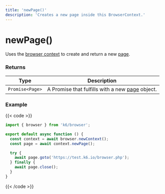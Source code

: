 ```yaml
---
title: 'newPage()'
description: 'Creates a new page inside this BrowserContext.'
---
```


# newPage()

Uses the [browser context](https://grafana.com/docs/k6/<K6_VERSION>/javascript-api/k6-browser/browsercontext) to create and return a new [page](https://grafana.com/docs/k6/<K6_VERSION>/javascript-api/k6-browser/page/).

### Returns

| Type            | Description                                                                                                                              |
| --------------- | ---------------------------------------------------------------------------------------------------------------------------------------- |
| `Promise<Page>` | A Promise that fulfills with a new [page](https://grafana.com/docs/k6/<K6_VERSION>/javascript-api/k6-browser/page/) object. |

### Example

{{< code >}}

```javascript
import { browser } from 'k6/browser';

export default async function () {
  const context = await browser.newContext();
  const page = await context.newPage();

  try {
    await page.goto('https://test.k6.io/browser.php');
  } finally {
    await page.close();
  }
}
```

{{< /code >}}
